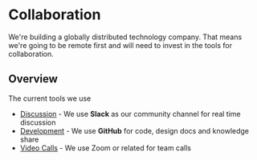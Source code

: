 # Collaboration

We're building a globally distributed technology company. That means we're going to be remote first 
and will need to invest in the tools for collaboration.

## Overview

The current tools we use

- [Discussion](https://slack.micro.mu) - We use **Slack** as our community channel for real time discussion
- [Development](https://github.com/micro/development) - We use **GitHub** for code, design docs and knowledge share
- [Video Calls](https://zoom.us/) - We use Zoom or related for team calls
